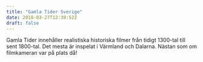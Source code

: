 ```yaml
---
title: "Gamla Tider Sverige"
date: 2018-03-27T12:39:52Z
draft: false
---
```



Gamla Tider innehåller realistiska historiska filmer från tidigt 1300-tal till sent 1800-tal.
Det mesta är inspelat i Värmland och Dalarna.
Nästan som om filmkameran var på plats då!
